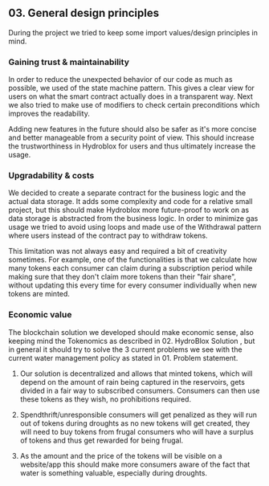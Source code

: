 ## 03. General design principles

During the project we tried to keep some import values/design principles in mind.

### Gaining trust & maintainability
In order to reduce the unexpected behavior of our code as much as possible, we used of the state machine pattern. This gives a clear view for users on what the smart contract actually does in a transparent way. Next we also tried to make use of modifiers to check certain preconditions which improves the readability.

Adding new features in the future should also be safer as it's more concise and better manageable from a security point of view. This should increase the trustworthiness in Hydroblox for users and thus ultimately increase the usage.

### Upgradability & costs
We decided to create a separate contract for the business logic and the actual data storage. It adds some complexity and code for a relative small project, but this should make Hydroblox more future-proof to work on as data storage is abstracted from the business logic. In order to minimize gas usage we tried to avoid using loops and made use of the Withdrawal pattern where users instead of the contract pay to withdraw tokens.

This limitation was not always easy and required a bit of creativity sometimes. For example, one of the functionalities is that we calculate how many tokens each consumer can claim during a subscription period while making sure that they don't claim more tokens than their "fair share", without updating this every time for every consumer individually when new tokens are minted.

### Economic value
The blockchain solution we developed should make economic sense, also keeping mind the Tokenomics as described in 02. HydroBlox Solution , but in general it should try to solve the 3 current problems we see with the current water management policy as stated in 01. Problem statement.

1. Our solution is decentralized and allows that minted tokens, which will depend on the amount of rain being captured in the reservoirs, gets divided in a fair way to subscribed consumers. Consumers can then use these tokens as they wish, no prohibitions required.
  
2. Spendthrift/unresponsible consumers will get penalized as they will run out of tokens during droughts as no new tokens will get created, they will need to buy tokens from frugal consumers who will have a surplus of tokens and thus get rewarded for being frugal.
  
3. As the amount and the price of the tokens will be visible on a website/app this should make more consumers aware of the fact that water is something valuable, especially during droughts.

